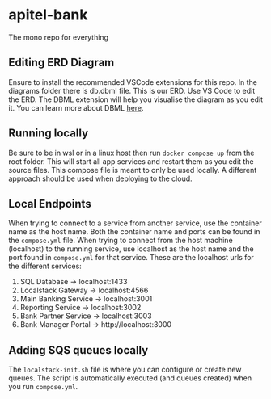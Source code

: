 # apitel-bank
The mono repo for everything

## Editing ERD Diagram

Ensure to install the recommended VSCode extensions for this repo. In the diagrams folder there is db.dbml file. This is our ERD. Use VS Code to edit the ERD. The DBML extension will help you visualise the diagram as you edit it. You can learn more about DBML [here](https://dbml.dbdiagram.io/docs/).

## Running locally

Be sure to be in wsl or in a linux host then run `docker compose up` from the root folder. This will start all app services and restart them as you edit the source files. This compose file is meant to only be used locally. A different approach should be used when deploying to the cloud.

## Local Endpoints

When trying to connect to a service from another service, use the container name as the host name. Both the container name and ports can be found in the `compose.yml` file. When trying to connect from the host machine (localhost) to the running service, use localhost as the host name and the port found in `compose.yml` for that service. These are the localhost urls for the different services:

1. SQL Database -> localhost:1433
2. Localstack Gateway -> localhost:4566
3. Main Banking Service -> localhost:3001
4. Reporting Service -> localhost:3002
5. Bank Partner Service -> localhost:3003
6. Bank Manager Portal -> http://localhost:3000

## Adding SQS queues locally

The `localstack-init.sh` file is where you can configure or create new queues. The script is automatically executed (and queues created) when you run `compose.yml`.
